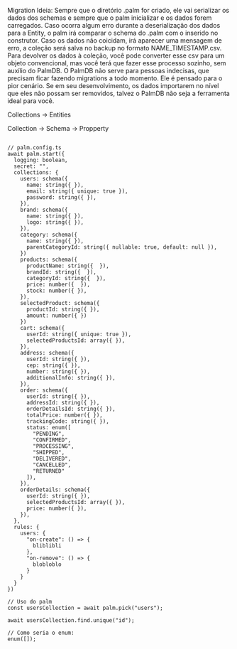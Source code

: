 Migration Ideia:
Sempre que o diretório .palm for criado, ele vai serializar os dados dos schemas e sempre que o palm inicializar e os dados forem carregados.
Caso ocorra algum erro durante a deserialização dos dados para a Entity, o palm irá comparar o schema do .palm com o inserido no construtor.
Caso os dados não coicidam, irá aparecer uma mensagem de erro, a coleção será salva no backup no formato NAME_TIMESTAMP.csv.
Para devolver os dados à coleção, você pode converter esse csv para um objeto convencional, mas você terá que fazer esse processo sozinho, sem auxílio do PalmDB. O PalmDB não serve para pessoas indecisas, que precisam ficar fazendo migrations a todo momento. Ele é pensado para o pior cenário. Se em seu desenvolvimento, os dados importarem no nível que eles não possam ser removidos, talvez o PalmDB não seja a ferramenta ideal para você.

Collections -> Entities

<!-- TODO: Adicionar em algum momento os enums -->
<!-- TODO: Adicionar em property uma propriedade chamada default -->

Collection -> Schema -> Propperty

```

// palm.config.ts
await palm.start({
  logging: boolean,
  secret: "",
  collections: {
    users: schema({
      name: string({ }),
      email: string({ unique: true }),
      password: string({ }),
    }),
    brand: schema({
      name: string({ }),
      logo: string({ }),
    }),
    category: schema({
      name: string({ }),
      parentCategoryId: string({ nullable: true, default: null }),
    })
    products: schema({
      productName: string({  }),
      brandId: string({  }),
      categoryId: string({  }),
      price: number({  }),
      stock: number({ }),
    }),
    selectedProduct: schema({
      productId: string({ }),
      amount: number({ })
    })
    cart: schema({
      userId: string({ unique: true }),
      selectedProductsId: array({ }),
    }),
    address: schema({
      userId: string({ }),
      cep: string({ }),
      number: string({ }),
      additionalInfo: string({ }),
    }),
    order: schema({
      userId: string({ }),
      addressId: string({ }),
      orderDetailsId: string({ }),
      totalPrice: number({ }),
      trackingCode: string({ }),
      status: enum([
        "PENDING",
        "CONFIRMED",
        "PROCESSING",
        "SHIPPED",
        "DELIVERED",
        "CANCELLED",
        "RETURNED"
      ]),
    }),
    orderDetails: schema({
      userId: string({ }),
      selectedProductsId: array({ }),
      price: number({ }),
    }),
  },
  rules: {
    users: {
      "on-create": () => {
        bliblibli
      },
      "on-remove": () => {
        blobloblo
      }
    }
  }
})

// Uso do palm
const usersCollection = await palm.pick("users");

await usersCollection.find.unique("id");

// Como seria o enum:
enum([]);

```
